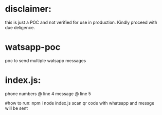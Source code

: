 # disclaimer:
this is just a POC and not verified for use in production. Kindly proceed with due deligence.

# watsapp-poc
poc to send multiple watsapp messages

# index.js:
phone numbers @ line 4
message @ line 5

#how to run:
npm i
node index.js
scan qr code with whatsapp and messge will be sent
